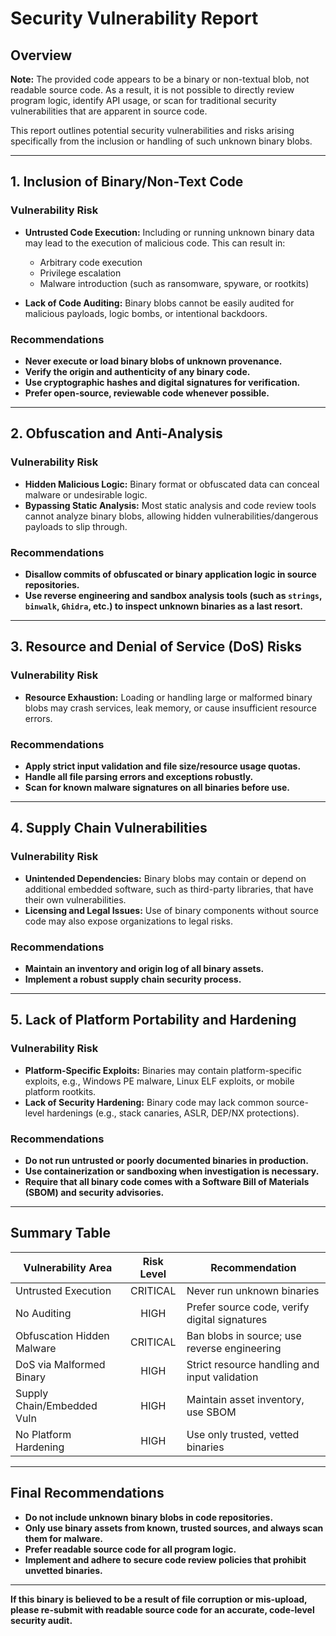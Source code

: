 # Security Vulnerability Report

## Overview

**Note:** The provided code appears to be a binary or non-textual blob, not readable source code. As a result, it is not possible to directly review program logic, identify API usage, or scan for traditional security vulnerabilities that are apparent in source code.

This report outlines potential security vulnerabilities and risks arising specifically from the inclusion or handling of such unknown binary blobs. 

---

## 1. **Inclusion of Binary/Non-Text Code**

### **Vulnerability Risk**

- **Untrusted Code Execution:** Including or running unknown binary data may lead to the execution of malicious code. This can result in:
  - Arbitrary code execution
  - Privilege escalation
  - Malware introduction (such as ransomware, spyware, or rootkits)

- **Lack of Code Auditing:** Binary blobs cannot be easily audited for malicious payloads, logic bombs, or intentional backdoors.

### **Recommendations**

- **Never execute or load binary blobs of unknown provenance.**
- **Verify the origin and authenticity of any binary code.**
- **Use cryptographic hashes and digital signatures for verification.**
- **Prefer open-source, reviewable code whenever possible.**

---

## 2. **Obfuscation and Anti-Analysis**

### **Vulnerability Risk**

- **Hidden Malicious Logic:** Binary format or obfuscated data can conceal malware or undesirable logic.
- **Bypassing Static Analysis:** Most static analysis and code review tools cannot analyze binary blobs, allowing hidden vulnerabilities/dangerous payloads to slip through.

### **Recommendations**

- **Disallow commits of obfuscated or binary application logic in source repositories.**
- **Use reverse engineering and sandbox analysis tools (such as `strings`, `binwalk`, `Ghidra`, etc.) to inspect unknown binaries as a last resort.**

---

## 3. **Resource and Denial of Service (DoS) Risks**

### **Vulnerability Risk**

- **Resource Exhaustion:** Loading or handling large or malformed binary blobs may crash services, leak memory, or cause insufficient resource errors.

### **Recommendations**

- **Apply strict input validation and file size/resource usage quotas.**
- **Handle all file parsing errors and exceptions robustly.**
- **Scan for known malware signatures on all binaries before use.**

---

## 4. **Supply Chain Vulnerabilities**

### **Vulnerability Risk**

- **Unintended Dependencies:** Binary blobs may contain or depend on additional embedded software, such as third-party libraries, that have their own vulnerabilities.
- **Licensing and Legal Issues:** Use of binary components without source code may also expose organizations to legal risks.

### **Recommendations**

- **Maintain an inventory and origin log of all binary assets.**
- **Implement a robust supply chain security process.**

---

## 5. **Lack of Platform Portability and Hardening**

### **Vulnerability Risk**

- **Platform-Specific Exploits:** Binaries may contain platform-specific exploits, e.g., Windows PE malware, Linux ELF exploits, or mobile platform rootkits.
- **Lack of Security Hardening:** Binary code may lack common source-level hardenings (e.g., stack canaries, ASLR, DEP/NX protections).

### **Recommendations**

- **Do not run untrusted or poorly documented binaries in production.**
- **Use containerization or sandboxing when investigation is necessary.**
- **Require that all binary code comes with a Software Bill of Materials (SBOM) and security advisories.**

---

## **Summary Table**

| Vulnerability Area           | Risk Level | Recommendation                                |
|-----------------------------|:----------:|-----------------------------------------------|
| Untrusted Execution         |   CRITICAL | Never run unknown binaries                    |
| No Auditing                 |   HIGH     | Prefer source code, verify digital signatures |
| Obfuscation Hidden Malware  |   CRITICAL | Ban blobs in source; use reverse engineering  |
| DoS via Malformed Binary    |   HIGH     | Strict resource handling and input validation |
| Supply Chain/Embedded Vuln  |   HIGH     | Maintain asset inventory, use SBOM            |
| No Platform Hardening       |   HIGH     | Use only trusted, vetted binaries             |

---

## **Final Recommendations**

- **Do not include unknown binary blobs in code repositories.**
- **Only use binary assets from known, trusted sources, and always scan them for malware.**
- **Prefer readable source code for all program logic.**
- **Implement and adhere to secure code review policies that prohibit unvetted binaries.**

---

**If this binary is believed to be a result of file corruption or mis-upload, please re-submit with readable source code for an accurate, code-level security audit.**